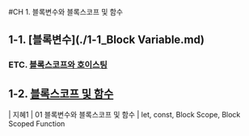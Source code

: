#CH 1. 블록변수와 블록스코프 및 함수 

## 1-1. [블록변수](./1-1_Block Variable.md)

### ETC. [블록스코프와 호이스팅]()

## 1-2. [블록스코프 및 함수]()


| 지혜1 | 01 블록변수와 블록스코프 및 함수 | let, const, Block Scope, Block Scoped Function
